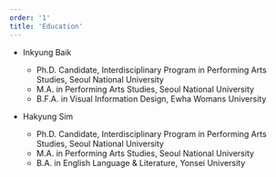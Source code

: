 ```yaml
---
order: '1'
title: 'Education'
---
```


- Inkyung Baik

  - Ph.D. Candidate, Interdisciplinary Program in Performing Arts Studies, Seoul National University
  - M.A. in Performing Arts Studies, Seoul National University
  - B.F.A. in Visual Information Design, Ewha Womans University

- Hakyung Sim
  - Ph.D. Candidate, Interdisciplinary Program in Performing Arts Studies, Seoul National University
  - M.A. in Performing Arts Studies, Seoul National University
  - B.A. in English Language & Literature, Yonsei University
